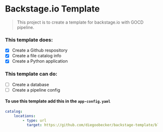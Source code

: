 # Backstage.io Template

> This project is to create a template for backstage.io  with GOCD pipeline.

### This template does:

- [x] Create a Github respository
- [x] Create a file catalog info
- [x] Create a Python application

### This template can do:

- [ ] Create a database
- [ ] Create a pipeline config

#### To use this template add this in the `app-config.yaml`

```yaml
catalog:
    locations:
        - type: url
          target: https://github.com/diegoobecker/backstage-template/blob/main/template.yaml
```
